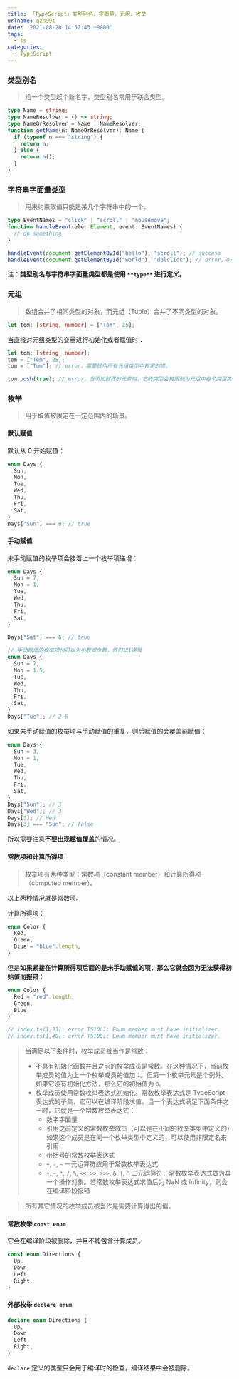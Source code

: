 ```yaml
---
title: 「TypeScript」类型别名，字面量，元组，枚举
urlname: qzn99t
date: '2021-08-20 14:52:43 +0800'
tags:
  - ts
categories:
  - TypeScript
---
```


### 类型别名

> 给一个类型起个新名字，类型别名常用于联合类型。

```typescript
type Name = string;
type NameResolver = () => string;
type NameOrResolver = Name | NameResolver;
function getName(n: NameOrResolver): Name {
  if (typeof n === "string") {
    return n;
  } else {
    return n();
  }
}
```

### 字符串字面量类型

> 用来约束取值只能是某几个字符串中的一个。

```typescript
type EventNames = "click" | "scroll" | "mousemove";
function handleEvent(ele: Element, event: EventNames) {
  // do something
}

handleEvent(document.getElementById("hello"), "scroll"); // success
handleEvent(document.getElementById("world"), "dblclick"); // error，event 不能为 'dblclick'
```

注：**类型别名与字符串字面量类型都是使用 **`**type**`** 进行定义。**

### 元组

> 数组合并了相同类型的对象，而元组（Tuple）合并了不同类型的对象。

```typescript
let tom: [string, number] = ["Tom", 25];
```

当直接对元组类型的变量进行初始化或者赋值时：

```typescript
let tom: [string, number];
tom = ["Tom", 25];
tom = ["Tom"]; // error，需要提供所有元组类型中指定的项。

tom.push(true); // error，当添加越界的元素时，它的类型会被限制为元组中每个类型的联合类型
```

### 枚举

> 用于取值被限定在一定范围内的场景。

#### 默认赋值

默认从 0 开始赋值：

```typescript
enum Days {
  Sun,
  Mon,
  Tue,
  Wed,
  Thu,
  Fri,
  Sat,
}
Days["Sun"] === 0; // true
```

#### 手动赋值

未手动赋值的枚举项会接着上一个枚举项递增：

```typescript
enum Days {
  Sun = 7,
  Mon = 1,
  Tue,
  Wed,
  Thu,
  Fri,
  Sat,
}

Days["Sat"] === 6; // true

// 手动赋值的枚举项也可以为小数或负数，依旧以1递增
enum Days {
  Sun = 7,
  Mon = 1.5,
  Tue,
  Wed,
  Thu,
  Fri,
  Sat,
}
Days["Tue"]; // 2.5
```

如果未手动赋值的枚举项与手动赋值的重复，则后赋值的会覆盖前赋值：

```typescript
enum Days {
  Sun = 3,
  Mon = 1,
  Tue,
  Wed,
  Thu,
  Fri,
  Sat,
}
Days["Sun"]; // 3
Days["Wed"]; // 3
Days[3]; // Wed
Days[3] === "Sun"; // false
```

所以需要注意**不要出现赋值覆盖**的情况。

#### 常数项和计算所得项

> 枚举项有两种类型：常数项（constant member）和计算所得项（computed member）。

以上两种情况就是常数项。

计算所得项：

```typescript
enum Color {
  Red,
  Green,
  Blue = "blue".length,
}
```

但是**如果紧接在计算所得项后面的是未手动赋值的项，那么它就会因为无法获得初始值而报错**：

```typescript
enum Color {
  Red = "red".length,
  Green,
  Blue,
}

// index.ts(1,33): error TS1061: Enum member must have initializer.
// index.ts(1,40): error TS1061: Enum member must have initializer.
```

> 当满足以下条件时，枚举成员被当作是常数：
>
> - 不具有初始化函数并且之前的枚举成员是常数。在这种情况下，当前枚举成员的值为上一个枚举成员的值加 `1`。但第一个枚举元素是个例外。如果它没有初始化方法，那么它的初始值为 `0`。
> - 枚举成员使用常数枚举表达式初始化。常数枚举表达式是 TypeScript 表达式的子集，它可以在编译阶段求值。当一个表达式满足下面条件之一时，它就是一个常数枚举表达式：
>   - 数字字面量
>   - 引用之前定义的常数枚举成员（可以是在不同的枚举类型中定义的）如果这个成员是在同一个枚举类型中定义的，可以使用非限定名来引用
>   - 带括号的常数枚举表达式
>   - `+`, `-`, `~` 一元运算符应用于常数枚举表达式
>   - `+`, `-`, `*`, `/`, `%`, `<<`, `>>`, `>>>`, `&`, `|`, `^` 二元运算符，常数枚举表达式做为其一个操作对象。若常数枚举表达式求值后为 NaN 或 Infinity，则会在编译阶段报错

> 所有其它情况的枚举成员被当作是需要计算得出的值。

#### 常数枚举 `const enum`

它会在编译阶段被删除，并且不能包含计算成员。

```typescript
const enum Directions {
  Up,
  Down,
  Left,
  Right,
}
```

#### 外部枚举 `declare enum`

```typescript
declare enum Directions {
  Up,
  Down,
  Left,
  Right,
}
```

`declare` 定义的类型只会用于编译时的检查，编译结果中会被删除。
